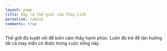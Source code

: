 ```yaml
---
layout: page
title: Đây là thế giới của Thùy Linh
permalink: /about
comments: true
---
```


<div class="row justify-content-between">
<div class="col-md-8 pr-5">

<p> Thế giới đủ tuyệt vời để luôn cảm thấy hạnh phúc. Luôn đủ trẻ để tận hưởng tất cả may mắn có được trong cuộc sống này.
<p class="mb-5">
  

